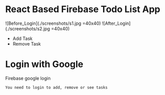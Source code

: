 
# React Based Firebase Todo List App
![Before_Login](./screenshots/s1.jpg =40x40)
![After_Login](./screenshots/s2.jpg =40x40)
 * Add Task
 * Remove Task

# Login with Google
 Firebase google login
```
You need to login to add, remove or see tasks
```

